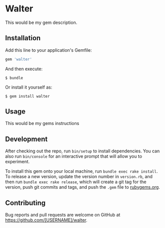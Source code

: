 # Walter

This would be my gem description. 

## Installation

Add this line to your application's Gemfile:

```ruby
gem 'walter'
```

And then execute:

    $ bundle

Or install it yourself as:

    $ gem install walter

## Usage

This would be my gems instructions

## Development

After checking out the repo, run `bin/setup` to install dependencies. You can also run `bin/console` for an interactive prompt that will allow you to experiment.

To install this gem onto your local machine, run `bundle exec rake install`. To release a new version, update the version number in `version.rb`, and then run `bundle exec rake release`, which will create a git tag for the version, push git commits and tags, and push the `.gem` file to [rubygems.org](https://rubygems.org).

## Contributing

Bug reports and pull requests are welcome on GitHub at https://github.com/[USERNAME]/walter.

